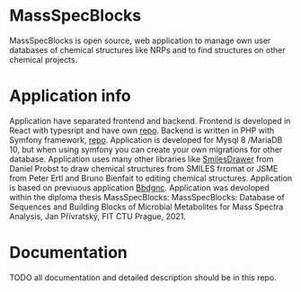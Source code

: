 # MassSpecBlocks
MassSpecBlocks is open source, web application to manage own user databases of chemical structures like NRPs and to find structures on other chemical projects.

# Application info
Application have separated frontend and backend. Frontend is developed in React with typesript and have own [repo](https://github.com/privrja/thesis-frontend-react). Backend is written in PHP with Symfony framework, [repo](https://github.com/privrja/thesis). Application is developed for Mysql 8 /MariaDB 10, but when using symfony you can create your own migrations for other database. Application uses many other libraries like [SmilesDrawer](https://github.com/privrja/smilesDrawer) from Daniel Probst to draw chemical structures from SMILES frromat or JSME from Peter Ertl and Bruno Bienfait to editing chemical structures. Application is based on previuous application [Bbdgnc](https://github.com/privrja/bbdgnc). Application was devoloped within the diploma thesis MassSpecBlocks: MassSpecBlocks: Database of Sequences and Building Blocks of Microbial Metabolites for Mass Spectra Analysis, Jan Přívratský, FIT CTU Prague, 2021.

# Documentation
TODO all documentation and detailed description should be in this repo.

